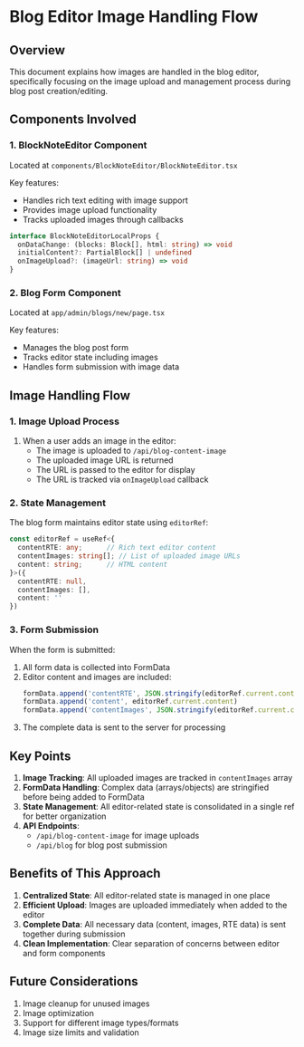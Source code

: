 # Blog Editor Image Handling Flow

## Overview
This document explains how images are handled in the blog editor, specifically focusing on the image upload and management process during blog post creation/editing.

## Components Involved

### 1. BlockNoteEditor Component
Located at `components/BlockNoteEditor/BlockNoteEditor.tsx`

Key features:
- Handles rich text editing with image support
- Provides image upload functionality
- Tracks uploaded images through callbacks

```typescript
interface BlockNoteEditorLocalProps {
  onDataChange: (blocks: Block[], html: string) => void
  initialContent?: PartialBlock[] | undefined
  onImageUpload?: (imageUrl: string) => void
}
```

### 2. Blog Form Component
Located at `app/admin/blogs/new/page.tsx`

Key features:
- Manages the blog post form
- Tracks editor state including images
- Handles form submission with image data

## Image Handling Flow

### 1. Image Upload Process
1. When a user adds an image in the editor:
   - The image is uploaded to `/api/blog-content-image`
   - The uploaded image URL is returned
   - The URL is passed to the editor for display
   - The URL is tracked via `onImageUpload` callback

### 2. State Management
The blog form maintains editor state using `editorRef`:
```typescript
const editorRef = useRef<{
  contentRTE: any;      // Rich text editor content
  contentImages: string[]; // List of uploaded image URLs
  content: string;      // HTML content
}>({
  contentRTE: null,
  contentImages: [],
  content: ''
})
```

### 3. Form Submission
When the form is submitted:
1. All form data is collected into FormData
2. Editor content and images are included:
   ```typescript
   formData.append('contentRTE', JSON.stringify(editorRef.current.contentRTE))
   formData.append('content', editorRef.current.content)
   formData.append('contentImages', JSON.stringify(editorRef.current.contentImages))
   ```
3. The complete data is sent to the server for processing

## Key Points

1. **Image Tracking**: All uploaded images are tracked in `contentImages` array
2. **FormData Handling**: Complex data (arrays/objects) are stringified before being added to FormData
3. **State Management**: All editor-related state is consolidated in a single ref for better organization
4. **API Endpoints**: 
   - `/api/blog-content-image` for image uploads
   - `/api/blog` for blog post submission

## Benefits of This Approach

1. **Centralized State**: All editor-related state is managed in one place
2. **Efficient Upload**: Images are uploaded immediately when added to the editor
3. **Complete Data**: All necessary data (content, images, RTE data) is sent together during submission
4. **Clean Implementation**: Clear separation of concerns between editor and form components

## Future Considerations

1. Image cleanup for unused images
2. Image optimization
3. Support for different image types/formats
4. Image size limits and validation 